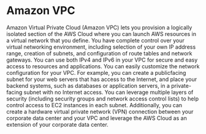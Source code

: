 # Amazon VPC
Amazon Virtual Private Cloud (Amazon VPC) lets you provision a logically isolated section of the AWS
Cloud where you can launch AWS resources in a virtual network that you define. You have complete
control over your virtual networking environment, including selection of your own IP address range,
creation of subnets, and configuration of route tables and network gateways. You can use both IPv4 and
IPv6 in your VPC for secure and easy access to resources and applications.
You can easily customize the network configuration for your VPC. For example, you can create a publicfacing subnet for your web servers that has access to the Internet, and place your backend systems, such
as databases or application servers, in a private-facing subnet with no Internet access. You can leverage
multiple layers of security (including security groups and network access control lists) to help control
access to EC2 instances in each subnet.
Additionally, you can create a hardware virtual private network (VPN) connection between your
corporate data center and your VPC and leverage the AWS Cloud as an extension of your corporate data
center.
